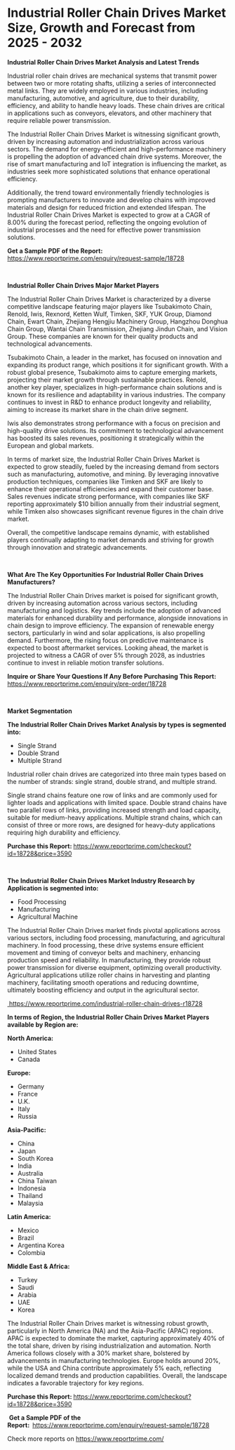 <p><h1>Industrial Roller Chain Drives Market Size, Growth and Forecast from 2025 - 2032</h1></p><p><strong>Industrial Roller Chain Drives Market Analysis and Latest Trends</strong></p>
<p><p>Industrial roller chain drives are mechanical systems that transmit power between two or more rotating shafts, utilizing a series of interconnected metal links. They are widely employed in various industries, including manufacturing, automotive, and agriculture, due to their durability, efficiency, and ability to handle heavy loads. These chain drives are critical in applications such as conveyors, elevators, and other machinery that require reliable power transmission.</p><p>The Industrial Roller Chain Drives Market is witnessing significant growth, driven by increasing automation and industrialization across various sectors. The demand for energy-efficient and high-performance machinery is propelling the adoption of advanced chain drive systems. Moreover, the rise of smart manufacturing and IoT integration is influencing the market, as industries seek more sophisticated solutions that enhance operational efficiency.</p><p>Additionally, the trend toward environmentally friendly technologies is prompting manufacturers to innovate and develop chains with improved materials and design for reduced friction and extended lifespan. The Industrial Roller Chain Drives Market is expected to grow at a CAGR of 8.00% during the forecast period, reflecting the ongoing evolution of industrial processes and the need for effective power transmission solutions.</p></p>
<p><strong>Get a Sample PDF of the Report:&nbsp;</strong> <a href="https://www.reportprime.com/enquiry/request-sample/18728?utm_campaign=2936&utm_medium=2&utm_source=Github&utm_content=ia&utm_term=19032025&utm_id=industrial-roller-chain-drives">https://www.reportprime.com/enquiry/request-sample/18728</a></p>
<p>&nbsp;</p>
<p><strong>Industrial Roller Chain Drives Major Market Players</strong></p>
<p><p>The Industrial Roller Chain Drives Market is characterized by a diverse competitive landscape featuring major players like Tsubakimoto Chain, Renold, Iwis, Rexnord, Ketten Wulf, Timken, SKF, YUK Group, Diamond Chain, Ewart Chain, Zhejiang Hengjiu Machinery Group, Hangzhou Donghua Chain Group, Wantai Chain Transmission, Zhejiang Jindun Chain, and Vision Group. These companies are known for their quality products and technological advancements.</p><p>Tsubakimoto Chain, a leader in the market, has focused on innovation and expanding its product range, which positions it for significant growth. With a robust global presence, Tsubakimoto aims to capture emerging markets, projecting their market growth through sustainable practices. Renold, another key player, specializes in high-performance chain solutions and is known for its resilience and adaptability in various industries. The company continues to invest in R&D to enhance product longevity and reliability, aiming to increase its market share in the chain drive segment.</p><p>Iwis also demonstrates strong performance with a focus on precision and high-quality drive solutions. Its commitment to technological advancement has boosted its sales revenues, positioning it strategically within the European and global markets.</p><p>In terms of market size, the Industrial Roller Chain Drives Market is expected to grow steadily, fueled by the increasing demand from sectors such as manufacturing, automotive, and mining. By leveraging innovative production techniques, companies like Timken and SKF are likely to enhance their operational efficiencies and expand their customer base. Sales revenues indicate strong performance, with companies like SKF reporting approximately $10 billion annually from their industrial segment, while Timken also showcases significant revenue figures in the chain drive market.</p><p>Overall, the competitive landscape remains dynamic, with established players continually adapting to market demands and striving for growth through innovation and strategic advancements.</p></p>
<p>&nbsp;</p>
<p><strong>What Are The Key Opportunities For Industrial Roller Chain Drives Manufacturers?</strong></p>
<p><p>The Industrial Roller Chain Drives market is poised for significant growth, driven by increasing automation across various sectors, including manufacturing and logistics. Key trends include the adoption of advanced materials for enhanced durability and performance, alongside innovations in chain design to improve efficiency. The expansion of renewable energy sectors, particularly in wind and solar applications, is also propelling demand. Furthermore, the rising focus on predictive maintenance is expected to boost aftermarket services. Looking ahead, the market is projected to witness a CAGR of over 5% through 2028, as industries continue to invest in reliable motion transfer solutions.</p></p>
<p><strong>Inquire or Share Your Questions If Any Before Purchasing This Report:</strong> <a href="https://www.reportprime.com/enquiry/pre-order/18728?utm_campaign=2936&utm_medium=2&utm_source=Github&utm_content=ia&utm_term=19032025&utm_id=industrial-roller-chain-drives">https://www.reportprime.com/enquiry/pre-order/18728</a></p>
<p>&nbsp;</p>
<p><strong>Market Segmentation</strong></p>
<p><strong>The Industrial Roller Chain Drives Market Analysis by types is segmented into:</strong></p>
<p><ul><li>Single Strand</li><li>Double Strand</li><li>Multiple Strand</li></ul></p>
<p><p>Industrial roller chain drives are categorized into three main types based on the number of strands: single strand, double strand, and multiple strand. </p><p>Single strand chains feature one row of links and are commonly used for lighter loads and applications with limited space. Double strand chains have two parallel rows of links, providing increased strength and load capacity, suitable for medium-heavy applications. Multiple strand chains, which can consist of three or more rows, are designed for heavy-duty applications requiring high durability and efficiency.</p></p>
<p><strong>Purchase this Report:&nbsp;</strong><a href="https://www.reportprime.com/checkout?id=18728&price=3590&utm_campaign=2936&utm_medium=2&utm_source=Github&utm_content=ia&utm_term=19032025&utm_id=industrial-roller-chain-drives">https://www.reportprime.com/checkout?id=18728&price=3590</a></p>
<p>&nbsp;</p>
<p><strong>The Industrial Roller Chain Drives Market Industry Research by Application is segmented into:</strong></p>
<p><ul><li>Food Processing</li><li>Manufacturing</li><li>Agricultural Machine</li></ul></p>
<p><p>The Industrial Roller Chain Drives market finds pivotal applications across various sectors, including food processing, manufacturing, and agricultural machinery. In food processing, these drive systems ensure efficient movement and timing of conveyor belts and machinery, enhancing production speed and reliability. In manufacturing, they provide robust power transmission for diverse equipment, optimizing overall productivity. Agricultural applications utilize roller chains in harvesting and planting machinery, facilitating smooth operations and reducing downtime, ultimately boosting efficiency and output in the agricultural sector.</p></p>
<p><a href="https://www.reportprime.com/industrial-roller-chain-drives-r18728?utm_campaign=2936&utm_medium=2&utm_source=Github&utm_content=ia&utm_term=19032025&utm_id=industrial-roller-chain-drives">&nbsp;https://www.reportprime.com/industrial-roller-chain-drives-r18728</a></p>
<p><strong>In terms of Region, the Industrial Roller Chain Drives Market Players available by Region are:</strong></p>
<p>
    <p> <strong> North America: </strong>
        <ul>
            <li>United States</li>
            <li>Canada</li>
        </ul>
        </p> 
    <p> <strong> Europe: </strong>
        <ul>
            <li>Germany</li>
            <li>France</li>
            <li>U.K.</li>
            <li>Italy</li>
            <li>Russia</li>
        </ul>
        </p> 
    <p> <strong> Asia-Pacific: </strong>
        <ul>
            <li>China</li>
            <li>Japan</li>
            <li>South Korea</li>
            <li>India</li>
            <li>Australia</li>
            <li>China Taiwan</li>
            <li>Indonesia</li>
            <li>Thailand</li>
            <li>Malaysia</li>
        </ul>
        </p> 
    <p> <strong> Latin America: </strong>
        <ul>
            <li>Mexico</li>
            <li>Brazil</li>
            <li>Argentina Korea</li>
            <li>Colombia</li>
        </ul>
        </p> 
    <p> <strong> Middle East & Africa: </strong>
        <ul>
            <li>Turkey</li>
            <li>Saudi</li>
            <li>Arabia</li>
            <li>UAE</li>
            <li>Korea</li>
        </ul>
    </p>
    </p>
<p><p>The Industrial Roller Chain Drives market is witnessing robust growth, particularly in North America (NA) and the Asia-Pacific (APAC) regions. APAC is expected to dominate the market, capturing approximately 40% of the total share, driven by rising industrialization and automation. North America follows closely with a 30% market share, bolstered by advancements in manufacturing technologies. Europe holds around 20%, while the USA and China contribute approximately 5% each, reflecting localized demand trends and production capabilities. Overall, the landscape indicates a favorable trajectory for key regions.</p></p>
<p><strong>Purchase this Report: </strong><a href="https://www.reportprime.com/checkout?id=18728&price=3590&utm_campaign=2936&utm_medium=2&utm_source=Github&utm_content=ia&utm_term=19032025&utm_id=industrial-roller-chain-drives">https://www.reportprime.com/checkout?id=18728&price=3590</a></p>
<p>&nbsp;<strong>Get a Sample PDF of the Report:&nbsp;&nbsp;</strong><a href="https://www.reportprime.com/enquiry/request-sample/18728?utm_campaign=2936&utm_medium=2&utm_source=Github&utm_content=ia&utm_term=19032025&utm_id=industrial-roller-chain-drives">https://www.reportprime.com/enquiry/request-sample/18728</a></p>
<p><strong></strong></p>
<p>Check more reports on <a href="https://www.reportprime.com/?utm_campaign=2936&utm_medium=2&utm_source=Github&utm_content=ia&utm_term=19032025&utm_id=industrial-roller-chain-drives">https://www.reportprime.com/</a></p>